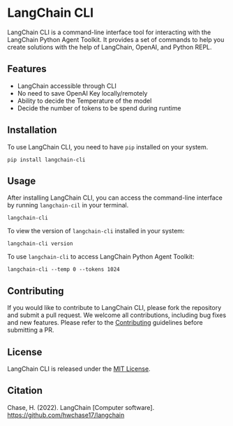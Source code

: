 # LangChain CLI

LangChain CLI is a command-line interface tool for interacting with the LangChain Python Agent Toolkit. It provides a set of commands to help you create solutions with the help of LangChain, OpenAI, and Python REPL.

## Features

- LangChain accessible through CLI
- No need to save OpenAI Key locally/remotely
- Ability to decide the Temperature of the model
- Decide the number of tokens to be spend during runtime

## Installation

To use LangChain CLI, you need to have `pip` installed on your system.

`pip install langchain-cli`

## Usage

After installing LangChain CLI, you can access the command-line interface by running `langchain-cil` in your terminal.

`langchain-cli`

To view the version of `langchain-cli` installed in your system:

`langchain-cli version`

To use `langchain-cli` to access LangChain Python Agent Toolkit:

`langchain-cli --temp 0 --tokens 1024`

## Contributing

If you would like to contribute to LangChain CLI, please fork the repository and submit a pull request. We welcome all contributions, including bug fixes and new features. Please refer to the [Contributing](CONTRIBUTING.md) guidelines before submitting a PR.

## License

LangChain CLI is released under the [MIT License](LICENSE).

## Citation

Chase, H. (2022). LangChain [Computer software]. https://github.com/hwchase17/langchain
